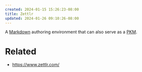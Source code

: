 ```yaml
---
created: 2024-01-15 15:26:23-08:00
title: Zettlr
updated: 2024-01-26 09:10:26-08:00
---
```


A [Markdown](Markdown.md) authoring environment that can also serve as a [PKM](PKM.md).

# Related

* https://www.zettlr.com/